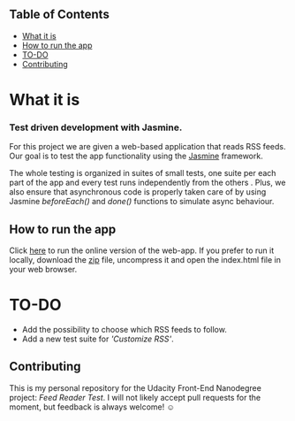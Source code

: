 ## Table of Contents
* [What it is](#what-is)
* [How to run the app](#how-to)
* [TO-DO](#to-do)
* [Contributing](#contributing)

# What it is

### Test driven development with Jasmine.

For this project we are given a web-based application that reads RSS feeds. Our goal is to test the app functionality using the [Jasmine](http://jasmine.github.io/) framework.

The whole testing is organized in suites of small tests, one suite per each part of the app and every test runs independently from the others . Plus, we also ensure that asynchronous code is properly taken care of by using Jasmine *beforeEach()* and *done()* functions to simulate async behaviour.


## How to run the app

Click [here](_https://mechaphysis.github.io/frontend-feedreader/) to run the online version of the web-app.
If you prefer to run it locally, download the [zip](_https://github.com/mechaphysis/frontend-feedreader/archive/master.zip) file, uncompress it and open the index.html file in your web browser.


# TO-DO

* Add the possibility to choose which RSS feeds to follow.
* Add a new test suite for *'Customize RSS'*.  

## Contributing

This is my personal repository for the Udacity  Front-End Nanodegree project: _Feed Reader Test_. I will not likely accept pull requests for the moment, but feedback is always welcome! :relaxed:
